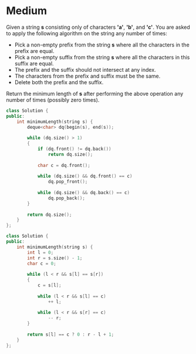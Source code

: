 # Medium

Given a string **s** consisting only of characters **'a'**, **'b'**, and **'c'**. You are asked to apply the following algorithm on the string any number of times:

- Pick a non-empty prefix from the string **s** where all the characters in the prefix are equal.
- Pick a non-empty suffix from the string **s** where all the characters in this suffix are equal.
- The prefix and the suffix should not intersect at any index.
- The characters from the prefix and suffix must be the same.
- Delete both the prefix and the suffix.

Return the minimum length of **s** after performing the above operation any number of times (possibly zero times).

```cpp
class Solution {
public:
    int minimumLength(string s) {
        deque<char> dq(begin(s), end(s));
        
        while (dq.size() > 1)
        {
            if (dq.front() != dq.back())
                return dq.size();
            
            char c = dq.front();
            
            while (dq.size() && dq.front() == c)
                dq.pop_front();
            
            while (dq.size() && dq.back() == c)
                dq.pop_back();
        }
        
        return dq.size();
    }
};
```

```cpp
class Solution {
public:
    int minimumLength(string s) {
        int l = 0;
        int r = s.size() - 1;
        char c = 0;
        
        while (l < r && s[l] == s[r])
        {
            c = s[l];
            
            while (l < r && s[l] == c)
                ++ l;
            
            while (l < r && s[r] == c)
                -- r;
        }
        
        return s[l] == c ? 0 : r - l + 1;
    }
};
```
